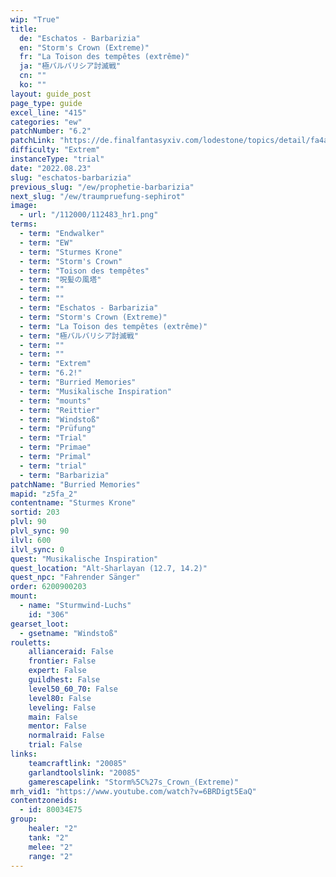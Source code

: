 ```yaml
---
wip: "True"
title:
  de: "Eschatos - Barbarizia"
  en: "Storm's Crown (Extreme)"
  fr: "La Toison des tempêtes (extrême)"
  ja: "極バルバリシア討滅戦"
  cn: ""
  ko: ""
layout: guide_post
page_type: guide
excel_line: "415"
categories: "ew"
patchNumber: "6.2"
patchLink: "https://de.finalfantasyxiv.com/lodestone/topics/detail/fa4ab09da72770313bea883816c2074e64889235"
difficulty: "Extrem"
instanceType: "trial"
date: "2022.08.23"
slug: "eschatos-barbarizia"
previous_slug: "/ew/prophetie-barbarizia"
next_slug: "/ew/traumpruefung-sephirot"
image:
  - url: "/112000/112483_hr1.png"
terms:
  - term: "Endwalker"
  - term: "EW"
  - term: "Sturmes Krone"
  - term: "Storm's Crown"
  - term: "Toison des tempêtes"
  - term: "呪髪の風塔"
  - term: ""
  - term: ""
  - term: "Eschatos - Barbarizia"
  - term: "Storm's Crown (Extreme)"
  - term: "La Toison des tempêtes (extrême)"
  - term: "極バルバリシア討滅戦"
  - term: ""
  - term: ""
  - term: "Extrem"
  - term: "6.2!"
  - term: "Burried Memories"
  - term: "Musikalische Inspiration"
  - term: "mounts"
  - term: "Reittier"
  - term: "Windstoß"
  - term: "Prüfung"
  - term: "Trial"
  - term: "Primae"
  - term: "Primal"
  - term: "trial"
  - term: "Barbarizia"
patchName: "Burried Memories"
mapid: "z5fa_2"
contentname: "Sturmes Krone"
sortid: 203
plvl: 90
plvl_sync: 90
ilvl: 600
ilvl_sync: 0
quest: "Musikalische Inspiration"
quest_location: "Alt-Sharlayan (12.7, 14.2)"
quest_npc: "Fahrender Sänger"
order: 6200900203
mount:
  - name: "Sturmwind-Luchs"
    id: "306"
gearset_loot:
  - gsetname: "Windstoß"
rouletts:
    allianceraid: False
    frontier: False
    expert: False
    guildhest: False
    level50_60_70: False
    level80: False
    leveling: False
    main: False
    mentor: False
    normalraid: False
    trial: False
links:
    teamcraftlink: "20085"
    garlandtoolslink: "20085"
    gamerescapelink: "Storm%5C%27s_Crown_(Extreme)"
mrh_vid1: "https://www.youtube.com/watch?v=6BRDigt5EaQ"
contentzoneids:
  - id: 80034E75
group:
    healer: "2"
    tank: "2"
    melee: "2"
    range: "2"
---
```

